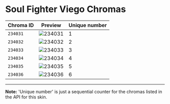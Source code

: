 # Soul Fighter Viego Chromas

| Chroma ID | Preview | Unique number |
|---|---|---|
| `234031` | ![234031](https://raw.communitydragon.org/latest/plugins/rcp-be-lol-game-data/global/default/v1/champion-chroma-images/234/234031.png) | 1 |
| `234032` | ![234032](https://raw.communitydragon.org/latest/plugins/rcp-be-lol-game-data/global/default/v1/champion-chroma-images/234/234032.png) | 2 |
| `234033` | ![234033](https://raw.communitydragon.org/latest/plugins/rcp-be-lol-game-data/global/default/v1/champion-chroma-images/234/234033.png) | 3 |
| `234034` | ![234034](https://raw.communitydragon.org/latest/plugins/rcp-be-lol-game-data/global/default/v1/champion-chroma-images/234/234034.png) | 4 |
| `234035` | ![234035](https://raw.communitydragon.org/latest/plugins/rcp-be-lol-game-data/global/default/v1/champion-chroma-images/234/234035.png) | 5 |
| `234036` | ![234036](https://raw.communitydragon.org/latest/plugins/rcp-be-lol-game-data/global/default/v1/champion-chroma-images/234/234036.png) | 6 |

---

**Note:** 'Unique number' is just a sequential counter for the chromas listed in the API for this skin.